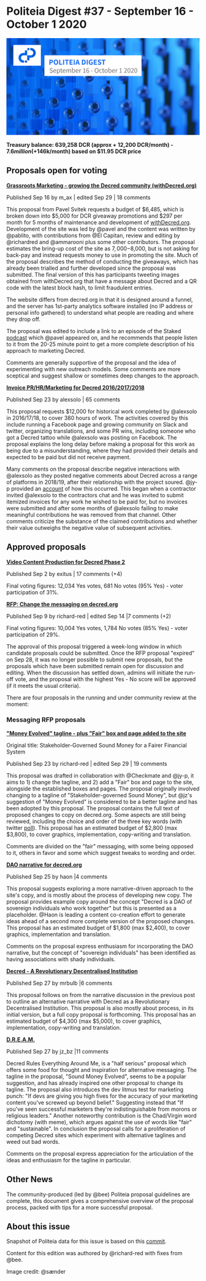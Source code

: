 # Politeia Digest #37 - September 16 - October 1 2020

![Image credit: @sænder](img/issue037/037-title.png)

**Treasury balance: 639,258 DCR (approx + 12,200 DCR/month) - $7.6 million (+$146k/month) based on $11.95 DCR price**

## Proposals open for voting

**[Grassroots Marketing - growing the Decred community (withDecred.org)](https://proposals.decred.org/proposals/2bf72e6)**

Published Sep 16 by m_ax | edited Sep 29 | 18 comments

This proposal from Pavel Svitek requests a budget of $6,485, which is broken down into $5,000 for DCR giveaway promotions and $297 per month for 5 months of maintenance and development of [withDecred.org](https://withDecred.org). Development of the site was led by @pavel and the content was written by @pablito, with contributions from @El Capitan, review and editing by @richardred and @ammarooni plus some other contributors. The proposal estimates the bring-up cost of the site as $7,000-$8,000, but is not asking for back-pay and instead requests money to use in promoting the site. Much of the proposal describes the method of conducting the giveaways, which has already been trialled and further developed since the proposal was submitted. The final version of this has participants tweeting images obtained from withDecred.org that have a message about Decred and a QR code with the latest block hash, to limit fraudulent entries.

The website differs from decred.org in that it is designed around a funnel, and the server has 1st-party analytics software installed (no IP address or personal info gathered) to understand what people are reading and where they drop off.

The proposal was edited to include a link to an episode of the Staked [podcast](https://anchor.fm/staked-podcast/episodes/Interview-with-Pavel-Svitek-Co-founder-of-WithDecred-org-ek1749) which @pavel appeared on, and he recommends that people listen to it from the 20-25 minute point to get a more complete description of his approach to marketing Decred.

Comments are generally supportive of the proposal and the idea of experimenting with new outreach models. Some comments are more sceptical and suggest shallow or sometimes deep changes to the approach.

**[Invoice PR/HR/Marketing for Decred 2016/2017/2018](https://proposals.decred.org/proposals/f279ed5)**

Published Sep 23 by alexsolo | 65 comments

This proposal requests $12,000 for historical work completed by @alexsolo in 2016/17/18, to cover 380 hours of work. The activities covered by this include running a Facebook page and growing community on Slack and twitter, organizing translations, and some PR wins, including someone who got a Decred tattoo while @alexsolo was posting on Facebook. The proposal explains the long delay before making a proposal for this work as being due to a misunderstanding, where they had provided their details and expected to be paid but did not receive payment.

Many comments on the proposal describe negative interactions with @alexsolo as they posted negative comments about Decred across a range of platforms in 2018/19, after their relationship with the project soured. @jy-p provided an [account](https://proposals.decred.org/proposals/f279ed5695c9aff93e935a4665b67cff2f1032a2baffc6f3474cd0c97f9dde53/comments/48) of how this occurred. This began when a contractor invited @alexsolo to the contractors chat and he was invited to submit itemized invoices for any work he wished to be paid for, but no invoices were submitted and after some months of @alexsolo failing to make meaningful contributions he was removed from that channel. Other comments criticize the substance of the claimed contributions and whether their value outweighs the negative value of subsequent activities.

## Approved proposals

**[Video Content Production for Decred Phase 2](https://proposals.decred.org/proposals/1e55a41)**

Published Sep 2 by exitus | 17 comments (+4)

Final voting figures: 12,034 Yes votes, 681 No votes (95% Yes) - voter participation of 31%.

**[RFP: Change the messaging on decred.org](https://proposals.decred.org/proposals/91becea)**

Published Sep 9 by richard-red | edited Sep 14 |7 comments (+2)

Final voting figures: 10,004 Yes votes, 1,784 No votes (85% Yes) - voter participation of 29%.

The approval of this proposal triggered a week-long window in which candidate proposals could be submitted. Once the RFP proposal "expired" on Sep 28, it was no longer possible to submit new proposals, but the proposals which have been submitted remain open for discussion and editing. When the discussion has settled down, admins will initiate the run-off vote, and the proposal with the highest Yes - No score will be approved (if it meets the usual criteria).

There are four proposals in the running and under community review at the moment:

### Messaging RFP proposals

**["Money Evolved" tagline - plus "Fair" box and page added to the site](https://proposals.decred.org/proposals/f0a00d5)**

Original title: Stakeholder-Governed Sound Money for a Fairer Financial System

Published Sep 23 by richard-red | edited Sep 29 | 19 comments

This proposal was drafted in collaboration with @Checkmate and @jy-p, it aims to 1) change the tagline, and 2) add a "Fair" box and page to the site, alongside the established boxes and pages. The proposal originally involved changing to a tagline of "Stakeholder-governed Sound Money", but @jz's suggestion of "Money Evolved" is considered to be a better tagline and has been adopted by this proposal. The proposal contains the full text of proposed changes to copy on decred.org. Some aspects are still being reviewed, including the choice and order of the three key words (with twitter [poll](https://twitter.com/RichardRed0x/status/1311253948318265345)). This proposal has an estimated budget of $2,800 (max $3,800), to cover graphics, implementation, copy-writing and translation.

Comments are divided on the "fair" messaging, with some being opposed to it, others in favor and some which suggest tweaks to wording and order.

**[DAO narrative for decred.org](https://proposals.decred.org/proposals/02d9fc2)**

Published Sep 25 by haon |4 comments

This proposal suggests exploring a more narrative-driven approach to the site's copy, and is mostly about the process of developing new copy. The proposal provides example copy around the concept "Decred is a DAO of sovereign individuals who work together" but this is presented as a placeholder. @Haon is leading a content co-creation effort to generate ideas ahead of a second more complete version of the proposed changes. This proposal has an estimated budget of $1,800 (max $2,400), to cover graphics, implementation and translation.

Comments on the proposal express enthusiasm for incorporating the DAO narrative, but the concept of "sovereign individuals" has been identified as having associations with shady individuals.

**[Decred - A Revolutionary Decentralised Institution](https://proposals.decred.org/proposals/d6ff458)**

Published Sep 27 by mrbulb |6 comments

This proposal follows on from the narrative discussion in the previous post to outline an alternative narrative with Decred as a Revolutionary Decentralised Institution. This proposal is also mostly about process, in its initial version, but a full copy proposal is forthcoming. This proposal has an estimated budget of $4,300 (max $5,000), to cover graphics, implementation, copy-writing and translation.

**[D.R.E.A.M.](https://proposals.decred.org/proposals/4532397)**

Published Sep 27 by jz_bz |11 comments

Decred Rules Everything Around Me, is a "half serious" proposal which offers some food for thought and inspiration for alternative messaging. The tagline in the proposal, "Sound Money Evolved", seems to be a popular suggestion, and has already inspired one other proposal to change its tagline. The proposal also introduces the dev litmus test for marketing punch: "If devs are giving you high fives for the accuracy of your marketing content you've screwed up beyond belief." Suggesting instead that "If you've seen successful marketers they're indistinguishable from morons or religious leaders." Another noteworthy contribution is the Chad/Virgin word dichotomy (with meme), which argues against the use of words like "fair" and "sustainable". In conclusion the proposal calls for a proliferation of competing Decred sites which experiment with alternative taglines and weed out bad words.

Comments on the proposal express appreciation for the articulation of the ideas and enthusiasm for the tagline in particular.

## Other News

The community-produced (led by @bee) Politeia proposal guidelines are complete, this document gives a comprehensive overview of the proposal process, packed with tips for a more successful proposal.

## About this issue

Snapshot of Politeia data for this issue is based on this [commit](https://github.com/decred-proposals/mainnet/commit/60ce930dfe1aab89ec007dd0faa99e9754fa4a63).

Content for this edition was authored by @richard-red with fixes from @bee.

Image credit: @sænder
